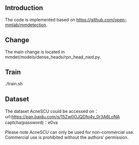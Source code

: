 ## Introduction
The code is implemented based on https://github.com/open-mmlab/mmdetection. 

## Change
The main change is located in mmdet/models/dense_heads/rpn_head_nwd.py.

## Train
./train.sh

## Dataset
The dataset AcneSCU could be accessed on：
url:https://pan.baidu.com/s/15Zw0OJQDfp4y_0r3A6LoNA 
captcha(password)：e0va 

Please note AcneSCU can only be used for non-commercial use. Commercial use is prohibited without the authors' permission.
